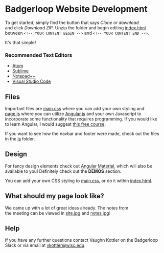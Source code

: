 # Badgerloop Website Development

To get started, simply find the button that says *Clone or download*  
and click *Download ZIP*. Unzip the folder and begin editing [index.html](index.html)  
between `<!-- YOUR CONTENT BEGIN -->` and `<!-- YOUR CONTENT END -->`.  

It's that simple!

### Recommended Text Editors

* [Atom](https://atom.io/)
* [Sublime](https://www.sublimetext.com/)
* [Notepad++](https://notepad-plus-plus.org/)
* [Visual Studio Code](https://code.visualstudio.com/)

## Files

Important files are [main.css](main.css) where you can add your own styling and  
[page.js](page.js) where you can utilize [Angular.js](https://docs.angularjs.org/guide) and your own Javascript to  
incorporate some functionality that requires programming. If you would like  
to learn Angular, I would suggest [this free course](https://www.codeschool.com/pages/angular-1-vs-2).

If you want to see how the navbar and footer were made, check out the files in the [js](js) folder.

## Design

For fancy design elements check out [Angular Material](https://material.angularjs.org/1.1.1/), which will also be  
available to you! Definitely check out the **DEMOS** section.

You can add your own CSS styling to [main.css](main.css), or do it within [index.html](index.html).

## What should my page look like?

We came up with a lot of great ideas already. The notes from  
the meeting can be viewed in [site.jpg](site.jpg) and [notes.jpg](notes.jpg)!

## Help

If you have any further questions contact Vaughn Kottler on the Badgerloop Slack or via email at [vkottler@wisc.edu](vkottler@wisc.edu).

